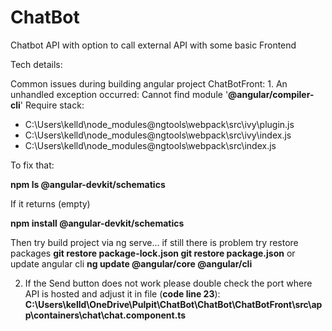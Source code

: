 # ChatBot
Chatbot API with option to call external API with some basic Frontend

Tech details:


Common issues during building angular project ChatBotFront:
1.
An unhandled exception occurred: Cannot find module '**@angular/compiler-cli**'
Require stack:
- C:\Users\kelld\node_modules\@ngtools\webpack\src\ivy\plugin.js
- C:\Users\kelld\node_modules\@ngtools\webpack\src\ivy\index.js
- C:\Users\kelld\node_modules\@ngtools\webpack\src\index.js

To fix that:

**npm ls @angular-devkit/schematics**

If it returns (empty)

**npm install @angular-devkit/schematics**

Then try build project via ng serve... if still there is problem try restore packages
**git restore package-lock.json
git restore package.json**
or update angular cli
**ng update @angular/core @angular/cli**

2. If the Send button does not work please double check the port where API is hosted and adjust it in file (**code line 23**): **C:\Users\kelld\OneDrive\Pulpit\ChatBot\ChatBot\ChatBotFront\src\app\containers\chat\chat.component.ts**
